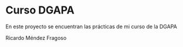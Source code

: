# Curso DGAPA

En este proyecto se encuentran las prácticas de mi curso de la DGAPA

Ricardo Méndez Fragoso

